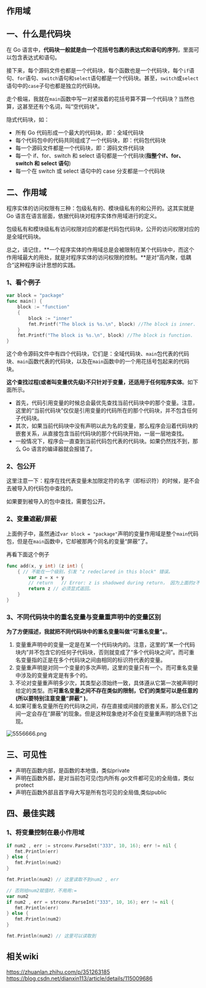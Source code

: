 ## 作用域

## 一、什么是代码块

在 Go 语言中，**代码块一般就是由一个花括号包裹的表达式和语句的序列**，里面可以包含表达式和语句。

接下来，每个源码文件也都是一个代码块，每个函数也是一个代码块，每个`if`语句、`for`语句、`switch`语句和`select`语句都是一个代码块。甚至，`switch`或`select`语句中的`case`子句也都是独立的代码块。

走个极端，我就在`main`函数中写一对紧挨着的花括号算不算一个代码块？当然也算，这甚至还有个名词，叫“空代码块”。

隐式代码块，如：

- 所有 Go 代码形成一个最大的代码块，即：全域代码块
- 每个代码包中的代码共同组成了一个代码块，即：代码包代码块
- 每一个源码文件都是一个代码块，即：源码文件代码块
- 每一个 if、for、switch 和 select 语句都是一个代码块(**指整个if、for、switch 和 select 语句**)
- 每一个在 switch 或 select 语句中的 case 分支都是一个代码块

## 二、作用域

程序实体的访问权限有三种：包级私有的、模块级私有的和公开的。这其实就是 Go 语言在语言层面，依据代码块对程序实体作用域进行的定义。

包级私有和模块级私有访问权限对应的都是代码包代码块，公开的访问权限对应的是全域代码块。

总之，请记住，**一个程序实体的作用域总是会被限制在某个代码块中，而这个作用域最大的用处，就是对程序实体的访问权限的控制。**是对“高内聚，低耦合”这种程序设计思想的实践。

### 1、看个例子

```go
var block = "package"
func main() {
	block := "function"
	{
		block := "inner"
		fmt.Printf("The block is %s.\n", block) //The block is inner.
	}
	fmt.Printf("The block is %s.\n", block) //The block is function.
}
```

这个命令源码文件中有四个代码块，它们是：全域代码块、`main`包代表的代码块、`main`函数代表的代码块，以及在`main`函数中的一个用花括号包起来的代码块。

**这个查找过程(或者叫变量优先级)不只针对于变量，还适用于任何程序实体**。如下面所示。

- 首先，代码引用变量的时候总会最优先查找当前代码块中的那个变量。注意，这里的“当前代码块”仅仅是引用变量的代码所在的那个代码块，并不包含任何子代码块。
- 其次，如果当前代码块中没有声明以此为名的变量，那么程序会沿着代码块的嵌套关系，从直接包含当前代码块的那个代码块开始，一层一层地查找。
- 一般情况下，程序会一直查到当前代码包代表的代码块。如果仍然找不到，那么 Go 语言的编译器就会报错了。

### 2、包公开

这里注意一下：程序在找代表变量未加限定符的名字（即标识符）的时候，是不会去被导入的代码包中查找的。

如果要到被导入的包中查找，需要包公开。

### 2、变量遮蔽/屏蔽

上面例子中，虽然通过`var block = "package"`声明的变量作用域是整个`main`代码包，但是在`main`函数中，它却被那两个同名的变量“屏蔽”了。

再看下面这个例子

```go
func add(x, y int) (z int) {
    { // 不能在一个级别，引发 "z redeclared in this block" 错误。
        var z = x + y
        // return   // Error: z is shadowed during return， 因为上面的z不是函数签名返回的z
        return z // 必须显式返回。
    }
}
```

###  3、不同代码块中的重名变量与变量重声明中的变量区别

**为了方便描述，我就把不同代码块中的重名变量叫做“可重名变量”。**。

1. 变量重声明中的变量一定是在某一个代码块内的。注意，这里的“某一个代码块内”并不包含它的任何子代码块，否则就变成了“多个代码块之间”。而可重名变量指的正是在多个代码块之间由相同的标识符代表的变量。
2. 变量重声明是对同一个变量的多次声明，这里的变量只有一个。而可重名变量中涉及的变量肯定是有多个的。
3. 不论对变量重声明多少次，其类型必须始终一致，具体遵从它第一次被声明时给定的类型。而**可重名变量之间不存在类似的限制，它们的类型可以是任意的(所以要特别注意变量“屏蔽” )**。
4. 如果可重名变量所在的代码块之间，存在直接或间接的嵌套关系，那么它们之间一定会存在“屏蔽”的现象。但是这种现象绝对不会在变量重声明的场景下出现。

![5556666.png](https://pic.imgdb.cn/item/63156f2f16f2c2beb1190f84.png)



## 三、可见性

* 声明在函数内部，是函数的本地值，类似private
* 声明在函数外部，是对当前包可见(包内所有.go文件都可见)的全局值，类似protect
* 声明在函数外部且首字母大写是所有包可见的全局值,类似public

## 四、最佳实践

### 1、将变量控制在最小作用域

```go
if num2 , err := strconv.ParseInt("333", 10, 16); err != nil {
   fmt.Println(err)
} else {
   fmt.Println(num2)
}

fmt.Println(num2) // 这里读取不到num2 , err

// 否则给num2赋值时，不用用:=
var num2 
if num2 , err = strconv.ParseInt("333", 10, 16); err != nil {
   fmt.Println(err)
} else {
   fmt.Println(num2)
}

fmt.Println(num2) // 这里可以读取到
```

## 相关wiki

https://zhuanlan.zhihu.com/p/351263185
https://blog.csdn.net/dianxin113/article/details/115009686



